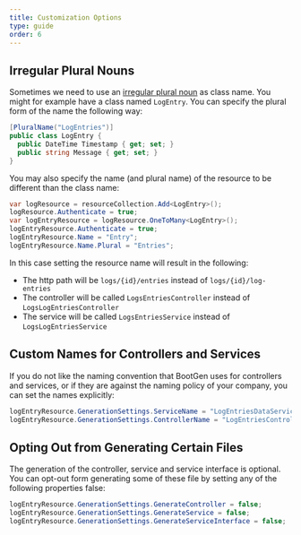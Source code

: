 ```yaml
---
title: Customization Options
type: guide
order: 6
---
```


## Irregular Plural Nouns

Sometimes we need to use an [irregular plural noun](https://www.grammarly.com/blog/irregular-plural-nouns/) as class name. You might for example have a class named `LogEntry`. You can specify the plural form of the name the following way:

```csharp
[PluralName("LogEntries")]
public class LogEntry {
  public DateTime Timestamp { get; set; }
  public string Message { get; set; }
}
```

You may also specify the name (and plural name) of the resource to be different than the class name:

```csharp
var logResource = resourceCollection.Add<LogEntry>();
logResource.Authenticate = true;
var logEntryResource = logResource.OneToMany<LogEntry>();
logEntryResource.Authenticate = true;
logEntryResource.Name = "Entry";
logEntryResource.Name.Plural = "Entries";
```

In this case setting the resource name will result in the following:
 * The http path will be `logs/{id}/entries` instead of `logs/{id}/log-entries`
 * The controller will be called `LogsEntriesController` instead of `LogsLogEntriesController`
 * The service will be called `LogsEntriesService` instead of `LogsLogEntriesService`
 
 ## Custom Names for Controllers and Services

If you do not like the naming convention that BootGen uses for controllers and services, or if they are against the naming policy of your company, you can set the names explicitly:

```csharp
logEntryResource.GenerationSettings.ServiceName = "LogEntriesDataService";
logEntryResource.GenerationSettings.ControllerName = "LogEntriesController";
```

## Opting Out from Generating Certain Files

The generation of the controller, service and service interface is optional. You can opt-out form generating some of these file by setting any of the following properties false:

```csharp
logEntryResource.GenerationSettings.GenerateController = false;
logEntryResource.GenerationSettings.GenerateService = false;
logEntryResource.GenerationSettings.GenerateServiceInterface = false;
```
